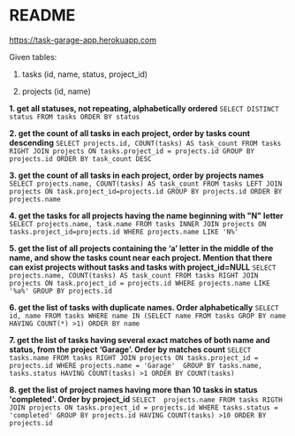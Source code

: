 # README

https://task-garage-app.herokuapp.com

Given tables: 

01. tasks (id, name, status, project_id)

02. projects (id, name)

**1. get all statuses, not repeating, alphabetically ordered**
`SELECT DISTINCT status
FROM tasks
ORDER BY status`

**2. get the count of all tasks in each project, order by tasks count descending**
`SELECT projects.id, COUNT(tasks) AS task_count
FROM tasks RIGHT JOIN projects
ON tasks.project_id = projects.id
GROUP BY projects.id
ORDER BY task_count DESC`

**3. get the count of all tasks in each project, order by projects names**
`SELECT projects.name, COUNT(tasks) AS task_count
FROM tasks LEFT JOIN projects
ON task.project_id=projects.id
GROUP BY projects.id
ORDER BY projects.name`

**4. get the tasks for all projects having the name beginning with "N" letter**
`SELECT projects.name, task.name
FROM tasks INNER JOIN projects
ON tasks.project_id=projects.id
WHERE projects.name LIKE 'N%'`

**5. get the list of all projects containing the ‘a’ letter in the middle of the name, and show the 
tasks count near each project. Mention that there can exist projects without tasks and 
tasks with project_id=NULL**
`SELECT projects.name, COUNT(tasks) AS task_count
FROM tasks RIGHT JOIN projects
ON task.project_id = projects.id
WHERE projects.name LIKE '%a%'
GROUP BY projects.id`

**6. get the list of tasks with duplicate names. Order alphabetically**
`SELECT id, name
FROM tasks
WHERE name IN
(SELECT name FROM tasks GROP BY name HAVING COUNT(*) >1)
ORDER BY name`

**7. get the list of tasks having several exact matches of both name and status, from the 
project ‘Garage’. Order by matches count**
`SELECT tasks.name
FROM tasks RIGHT JOIN projects
ON tasks.project_id = projects.id
WHERE projects.name = 'Garage' 
GROUP BY tasks.name, tasks.status
HAVING COUNT(tasks) >1
ORDER BY COUNT(tasks)`

**8. get the list of project names having more than 10 tasks in status 'completed'. Order by 
project_id**
`SELECT  projects.name
FROM tasks RIGTH JOIN projects
ON tasks.project_id = projects.id
WHERE tasks.status = 'completed'
GROUP BY projects.id HAVING COUNT(tasks) >10
ORDER BY projects.id`